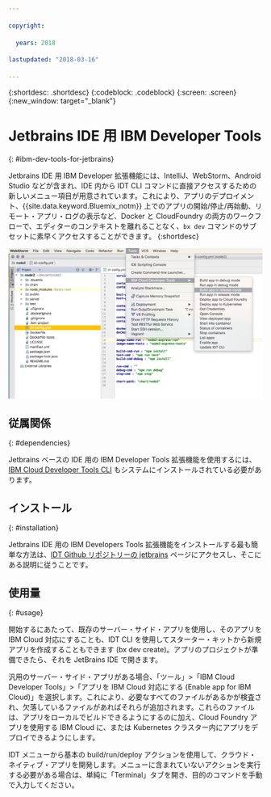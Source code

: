 ```yaml
---

copyright:

  years: 2018

lastupdated: "2018-03-16"

---
```


{:shortdesc: .shortdesc}
{:codeblock: .codeblock}
{:screen: .screen}
{:new_window: target="_blank"}

# Jetbrains IDE 用 IBM Developer Tools
{: #ibm-dev-tools-for-jetbrains}

Jetbrains IDE 用 IBM Developer 拡張機能には、IntelliJ、WebStorm、Android Studio などが含まれ、IDE 内から IDT CLI コマンドに直接アクセスするための新しいメニュー項目が用意されています。これにより、アプリのデプロイメント、{{site.data.keyword.Bluemix_notm}} 上でのアプリの開始/停止/再始動、リモート・アプリ・ログの表示など、Docker と CloudFoundry の両方のワークフローで、エディターのコンテキストを離れることなく、`bx dev` コマンドのサブセットに素早くアクセスすることができます。
{:shortdesc}

![WebStorm IDE 内で実行される IBM Developer Tools の画面キャプチャー。](jetbrains.png "WebStorm IDE 内で実行される IDT メニューの例")

## 従属関係
{: #dependencies}

Jetbrains ベースの IDE 用の IBM Developer Tools 拡張機能を使用するには、[IBM Cloud Developer Tools CLI](index.html) もシステムにインストールされている必要があります。

## インストール
{: #installation}

Jetbrains IDE 用の IBM Developers Tools 拡張機能をインストールする最も簡単な方法は、[IDT Github リポジトリーの jetbrains](https://github.com/IBM-Cloud/ibm-cloud-developer-tools/tree/master/jetbrains) ページにアクセスし、そこにある説明に従うことです。

## 使用量
{: #usage}

開始するにあたって、既存のサーバー・サイド・アプリを使用し、そのアプリを IBM Cloud 対応にすることも、IDT CLI を使用してスターター・キットから新規アプリを作成することもできます (bx dev create)。アプリのプロジェクトが準備できたら、それを JetBrains IDE で開きます。

汎用のサーバー・サイド・アプリがある場合、「ツール」>「IBM Cloud Developer Tools」>「アプリを IBM Cloud 対応にする (Enable app for IBM Cloud)」を選択します。これにより、必要なすべてのファイルがあるかが検査され、欠落しているファイルがあればそれらが追加されます。これらのファイルは、アプリをローカルでビルドできるようにするのに加え、Cloud Foundry アプリを使用する IBM Cloud に、または Kubernetes クラスター内にアプリをデプロイできるようにします。

IDT メニューから基本の build/run/deploy アクションを使用して、クラウド・ネイティブ・アプリを開発します。メニューに含まれていないアクションを実行する必要がある場合は、単純に「Terminal」タブを開き、目的のコマンドを手動で入力してください。

